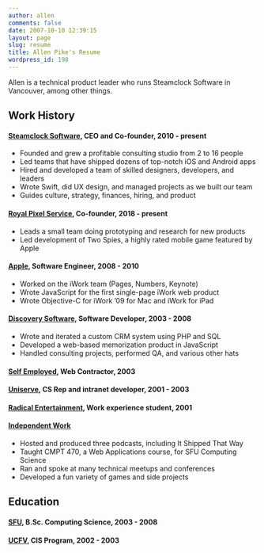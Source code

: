 ```yaml
---
author: allen
comments: false
date: 2007-10-10 12:39:15
layout: page
slug: resume
title: Allen Pike's Resume
wordpress_id: 198
---
```


Allen is a technical product leader who runs Steamclock Software in Vancouver, among other things.

## Work History

#### [Steamclock Software](http://www.steamclocksoftware.com/), CEO and Co-founder, 2010 - present

* Founded and grew a profitable consulting studio from 2 to 16 people
* Led teams that have shipped dozens of top-notch iOS and Android apps
* Hired and developed a team of skilled designers, developers, and leaders
* Wrote Swift, did UX design, and managed projects as we built our team
* Guides culture, strategy, finances, hiring, and product

#### [Royal Pixel Service](http://royalpixel.com/), Co-founder, 2018 - present

* Leads a small team doing prototyping and research for new products
* Led development of Two Spies, a highly rated mobile game featured by Apple

#### [Apple](http://www.apple.com/), Software Engineer, 2008 - 2010

* Worked on the iWork team (Pages, Numbers, Keynote)
* Wrote JavaScript for the first single-page iWork web product
* Wrote Objective-C for iWork ’09 for Mac and iWork for iPad

#### [Discovery Software](http://www.discoverysoftware.com/), Software Developer, 2003 - 2008

* Wrote and iterated a custom CRM system using PHP and SQL
* Developed a web-based memorization product in JavaScript
* Handled consulting projects, performed QA, and various other hats

#### [Self Employed](http://steamclocksw.com), Web Contractor, 2003

#### [Uniserve](http://uniserve.com), CS Rep and intranet developer, 2001 - 2003

#### [Radical Entertainment](http://radical.ca), Work experience student, 2001

#### [Independent Work](/)

* Hosted and produced three podcasts, including It Shipped That Way
* Taught CMPT 470, a Web Applications course, for SFU Computing Science
* Ran and spoke at many technical meetups and conferences
* Developed a fun variety of games and side projects

## Education

#### [SFU](http://www.sfu.ca/), B.Sc. Computing Science, 2003 - 2008

#### [UCFV](http://www.ufv.ca/), CIS Program, 2002 - 2003
